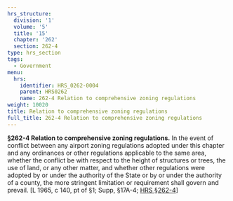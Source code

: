 ```yaml
---
hrs_structure:
  division: '1'
  volume: '5'
  title: '15'
  chapter: '262'
  section: 262-4
type: hrs_section
tags:
  - Government
menu:
  hrs:
    identifier: HRS_0262-0004
    parent: HRS0262
    name: 262-4 Relation to comprehensive zoning regulations
weight: 10020
title: Relation to comprehensive zoning regulations
full_title: 262-4 Relation to comprehensive zoning regulations
---
```

**§262-4 Relation to comprehensive zoning regulations.** In the event of conflict between any airport zoning regulations adopted under this chapter and any ordinances or other regulations applicable to the same area, whether the conflict be with respect to the height of structures or trees, the use of land, or any other matter, and whether other regulations were adopted by or under the authority of the State or by or under the authority of a county, the more stringent limitation or requirement shall govern and prevail. [L 1965, c 140, pt of §1; Supp, §17A-4; [HRS §262-4](/title-15/chapter-262/section-262-4/)]